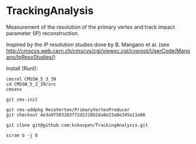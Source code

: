 # TrackingAnalysis

Measurement of the resolution of the primary vertex and track impact
parameter (IP) reconstruction.

Inspired by the IP resolution studies done by B. Mangano et al. (see http://cmscvs.web.cern.ch/cmscvs/cgi/viewvc.cgi/cvsroot/UserCode/Mangano/IpResoStudies/)

Install (RunI):
```
cmsrel CMSSW_5_3_39
cd CMSSW_5_3_39/src
cmsenv

git cms-init

git cms-addpkg RecoVertex/PrimaryVertexProducer
git checkout 4e3a97503283ff2d2218b2da8e23a8e345e11e86

git clone git@github.com:kskovpen/TrackingAnalysis.git

scram b -j 8
```
